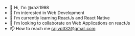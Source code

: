 - 👋 Hi, I’m @razi1998
- 👀 I’m interested in Web Development
- 🌱 I’m currently learning ReactJs and React Native
- 💞️ I’m looking to collaborate on Web Applications on reactJs
- 📫 How to reach me rajivp332@gmail.com

<!---
razi1998/razi1998 is a ✨ special ✨ repository because its `README.md` (this file) appears on your GitHub profile.
You can click the Preview link to take a look at your changes.
--->
